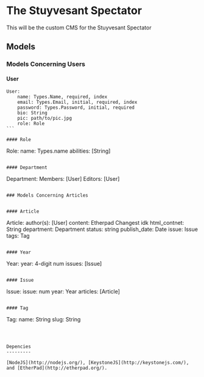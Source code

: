 The Stuyvesant Spectator
========================

This will be the custom CMS for the Stuyvesant Spectator

Models
------

### Models Concerning Users


#### User
````
User:
    name: Types.Name, required, index
    email: Types.Email, initial, required, index
    password: Types.Password, initial, required
    bio: String
    pic: path/to/pic.jpg 
    role: Role
```

#### Role
````
Role:
    name: Types.name
    abilities: [String]
```

#### Department
````
Department:
    Members: [User]
    Editors: [User]
```

### Models Concerning Articles


#### Article
````
Article:
    author(s): [User]
    content: Etherpad Changest idk
    html_contnet: String
    department: Department
    status: string
    publish_date: Date
    issue: Issue
    tags: Tag
```

#### Year
````
Year:
    year: 4-digit num
    issues: [Issue]
```

#### Issue
````
Issue:
   issue: num 
   year: Year
   articles: [Article]
```

#### Tag
````
Tag:
    name: String
    slug: String
```



Depencies
---------

[NodeJS](http://nodejs.org/), [KeystoneJS](http://keystonejs.com/), and [EtherPad](http://etherpad.org/).
